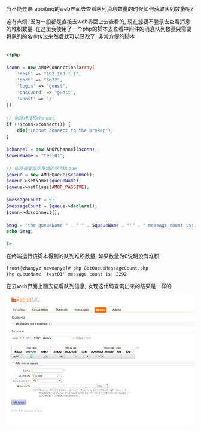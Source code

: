 
当不能登录rabbitmq的web界面去查看队列消息数量的时候如何获取队列数量呢?

这有点烦, 因为一般都是直接去web界面上去查看的, 现在想要不登录去查看消息的堆积数量, 在这里我使用了一个php的脚本去查看中间件的消息队列数量只需要将队列的名字传过来然后就可以获取了, 非常方便的脚本

```php

<?php

$conn = new AMQPConnection(array(
    'host' => "192.168.1.1",
    'port' => "5672",
    'login' => "guest",
    'password' => "guest",
    'vhost' => '/'
));

// 创建连接和channel
if (!$conn->connect()) {
    die("Cannot connect to the broker");
}

$channel = new AMQPChannel($conn);
$queueName = "test01";

// 创建接受绑定反馈的队列Queue
$queue = new AMQPQueue($channel);
$queue->setName($queueName);
$queue->setFlags(AMQP_PASSIVE);

$messageCount = 0;
$messageCount = $queue->declare();
$conn->disconnect();

$msg = "the queueName " . "'" . $queueName . "'" . " message count is: " . $messageCount . "\n";
echo $msg;

?>

```

在终端运行该脚本得到的队列堆积数量, 如果数量为0说明没有堆积

```shell
[root@zhangyz newdanye]# php GetQueueMessageCount.php 
the queueName 'test01' message count is: 2292
```

在去web界面上面去查看队列信息, 发现这代码查询出来的结果是一样的

![rabbitmq](pic/rabbitmq03.png)
